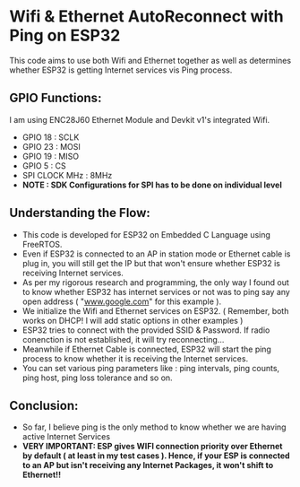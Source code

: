 # Wifi & Ethernet AutoReconnect with Ping on ESP32
This code aims to use both Wifi and Ethernet together as well as determines whether ESP32 is getting Internet services vis Ping process.

## GPIO Functions:
I am using ENC28J60 Ethernet Module and Devkit v1's integrated Wifi.
* GPIO 18 : SCLK 
* GPIO 23 : MOSI
* GPIO 19 : MISO
* GPIO 5  : CS
* SPI CLOCK MHz : 8MHz
* **NOTE : SDK Configurations for SPI has to be done on individual level**

## Understanding the Flow:
* This code is developed for ESP32 on Embedded C Language using FreeRTOS.
* Even if ESP32 is connected to an AP in station mode or Ethernet cable is plug in, you will still get the IP but that won't ensure whether ESP32 is receiving Internet services.
* As per my rigorous research and programming, the only way I found out to know whether ESP32 has internet services or not was to ping say any open address ( "www.google.com" for this example ).
* We initialize the Wifi and Ethernet services on ESP32. ( Remember, both works on DHCP! I will add static options in other examples )
* ESP32 tries to connect with the provided SSID & Password. If radio conenction is not established, it will try reconnecting...
* Meanwhile if Ethernet Cable is connected, ESP32 will start the ping process to know whether it is receiving the Internet services.
* You can set various ping parameters like : ping intervals, ping counts, ping host, ping loss tolerance and so on.

## Conclusion:
* So far, I believe ping is the only method to know whether we are having active Internet Services
* **VERY IMPORTANT: ESP gives WIFI connection priority over Ethernet by default ( at least in my test cases ). Hence, if your ESP is connected to an AP but isn't receiving any Internet Packages, it won't shift to Ethernet!!**
